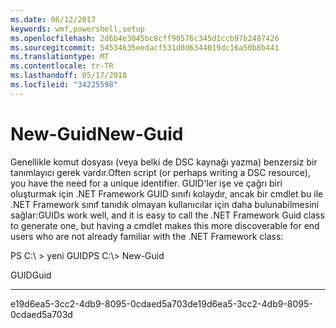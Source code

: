 ```yaml
---
ms.date: 06/12/2017
keywords: wmf,powershell,setup
ms.openlocfilehash: 2d6b4e3045bc8cff90576c345d1ccb97b2487426
ms.sourcegitcommit: 54534635eedacf531d8d6344019dc16a50b8b441
ms.translationtype: MT
ms.contentlocale: tr-TR
ms.lasthandoff: 05/17/2018
ms.locfileid: "34225598"
---
```

# <a name="new-guid"></a><span data-ttu-id="0d8e8-102">New-Guid</span><span class="sxs-lookup"><span data-stu-id="0d8e8-102">New-Guid</span></span>
<span data-ttu-id="0d8e8-103">Genellikle komut dosyası (veya belki de DSC kaynağı yazma) benzersiz bir tanımlayıcı gerek vardır.</span><span class="sxs-lookup"><span data-stu-id="0d8e8-103">Often script (or perhaps writing a DSC resource), you have the need for a unique identifier.</span></span> <span data-ttu-id="0d8e8-104">GUID'ler işe ve çağrı biri oluşturmak için .NET Framework GUID sınıfı kolaydır, ancak bir cmdlet bu ile .NET Framework sınıf tanıdık olmayan kullanıcılar için daha bulunabilmesini sağlar:</span><span class="sxs-lookup"><span data-stu-id="0d8e8-104">GUIDs work well, and it is easy to call the .NET Framework Guid class to generate one, but having a cmdlet makes this more discoverable for end users who are not already familiar with the .NET Framework class:</span></span>

<span data-ttu-id="0d8e8-105">PS C:\\ &gt; yeni GUID</span><span class="sxs-lookup"><span data-stu-id="0d8e8-105">PS C:\\&gt; New-Guid</span></span>

<span data-ttu-id="0d8e8-106">GUID</span><span class="sxs-lookup"><span data-stu-id="0d8e8-106">Guid</span></span>

----

<span data-ttu-id="0d8e8-107">e19d6ea5-3cc2-4db9-8095-0cdaed5a703d</span><span class="sxs-lookup"><span data-stu-id="0d8e8-107">e19d6ea5-3cc2-4db9-8095-0cdaed5a703d</span></span>
